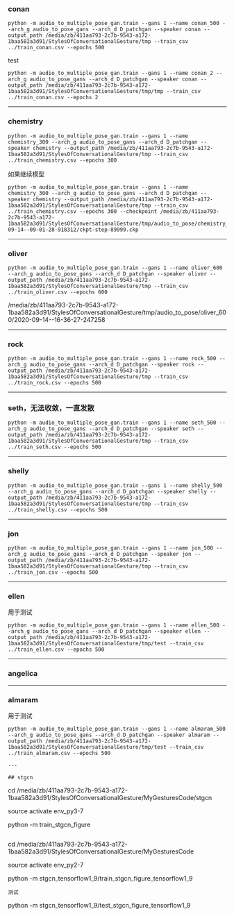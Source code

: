 
### conan

```
python -m audio_to_multiple_pose_gan.train --gans 1 --name conan_500 --arch_g audio_to_pose_gans --arch_d D_patchgan --speaker conan --output_path /media/zb/411aa793-2c7b-9543-a172-1baa582a3d91/StylesOfConversationalGesture/tmp --train_csv ../train_conan.csv --epochs 500
```
test
```
python -m audio_to_multiple_pose_gan.train --gans 1 --name conan_2 --arch_g audio_to_pose_gans --arch_d D_patchgan --speaker conan --output_path /media/zb/411aa793-2c7b-9543-a172-1baa582a3d91/StylesOfConversationalGesture/tmp/tmp --train_csv ../train_conan.csv --epochs 2
```
---

### chemistry

```
python -m audio_to_multiple_pose_gan.train --gans 1 --name chemistry_300 --arch_g audio_to_pose_gans --arch_d D_patchgan --speaker chemistry --output_path /media/zb/411aa793-2c7b-9543-a172-1baa582a3d91/StylesOfConversationalGesture/tmp --train_csv ../train_chemistry.csv --epochs 300
```

如果继续模型


```
python -m audio_to_multiple_pose_gan.train --gans 1 --name chemistry_300 --arch_g audio_to_pose_gans --arch_d D_patchgan --speaker chemistry --output_path /media/zb/411aa793-2c7b-9543-a172-1baa582a3d91/StylesOfConversationalGesture/tmp --train_csv ../train_chemistry.csv --epochs 300 --checkpoint /media/zb/411aa793-2c7b-9543-a172-1baa582a3d91/StylesOfConversationalGesture/tmp/audio_to_pose/chemistry_300/2020-09-14--09-01-28-918312/ckpt-step-89999.ckp
```


---

### oliver

```
python -m audio_to_multiple_pose_gan.train --gans 1 --name oliver_600 --arch_g audio_to_pose_gans --arch_d D_patchgan --speaker oliver --output_path /media/zb/411aa793-2c7b-9543-a172-1baa582a3d91/StylesOfConversationalGesture/tmp --train_csv ../train_oliver.csv --epochs 600
```

/media/zb/411aa793-2c7b-9543-a172-1baa582a3d91/StylesOfConversationalGesture/tmp/audio_to_pose/oliver_600/2020-09-14--16-36-27-247258

---

### rock
```
python -m audio_to_multiple_pose_gan.train --gans 1 --name rock_500 --arch_g audio_to_pose_gans --arch_d D_patchgan --speaker rock --output_path /media/zb/411aa793-2c7b-9543-a172-1baa582a3d91/StylesOfConversationalGesture/tmp --train_csv ../train_rock.csv --epochs 500
```

---

### seth，无法收敛，一直发散

```
python -m audio_to_multiple_pose_gan.train --gans 1 --name seth_500 --arch_g audio_to_pose_gans --arch_d D_patchgan --speaker seth --output_path /media/zb/411aa793-2c7b-9543-a172-1baa582a3d91/StylesOfConversationalGesture/tmp --train_csv ../train_seth.csv --epochs 500
```



---

### shelly

```
python -m audio_to_multiple_pose_gan.train --gans 1 --name shelly_500 --arch_g audio_to_pose_gans --arch_d D_patchgan --speaker shelly --output_path /media/zb/411aa793-2c7b-9543-a172-1baa582a3d91/StylesOfConversationalGesture/tmp --train_csv ../train_shelly.csv --epochs 500
```
---

### jon
```
python -m audio_to_multiple_pose_gan.train --gans 1 --name jon_500 --arch_g audio_to_pose_gans --arch_d D_patchgan --speaker jon --output_path /media/zb/411aa793-2c7b-9543-a172-1baa582a3d91/StylesOfConversationalGesture/tmp --train_csv ../train_jon.csv --epochs 500
```

---

### ellen
用于测试
```
python -m audio_to_multiple_pose_gan.train --gans 1 --name ellen_500 --arch_g audio_to_pose_gans --arch_d D_patchgan --speaker ellen --output_path /media/zb/411aa793-2c7b-9543-a172-1baa582a3d91/StylesOfConversationalGesture/tmp/test --train_csv ../train_ellen.csv --epochs 500
```
---

### angelica

---


### almaram
用于测试
```
python -m audio_to_multiple_pose_gan.train --gans 1 --name almaram_500 --arch_g audio_to_pose_gans --arch_d D_patchgan --speaker almaram --output_path /media/zb/411aa793-2c7b-9543-a172-1baa582a3d91/StylesOfConversationalGesture/tmp/test --train_csv ../train_almaram.csv --epochs 500

---

## stgcn
```
cd /media/zb/411aa793-2c7b-9543-a172-1baa582a3d91/StylesOfConversationalGesture/MyGesturesCode/stgcn

source activate env_py3-7

python -m train_stgcn_figure
```

```
cd /media/zb/411aa793-2c7b-9543-a172-1baa582a3d91/StylesOfConversationalGesture/MyGesturesCode

source activate env_py2-7

python -m stgcn_tensorflow1_9/train_stgcn_figure_tensorflow1_9



```
测试
```
python -m stgcn_tensorflow1_9/test_stgcn_figure_tensorflow1_9
```
